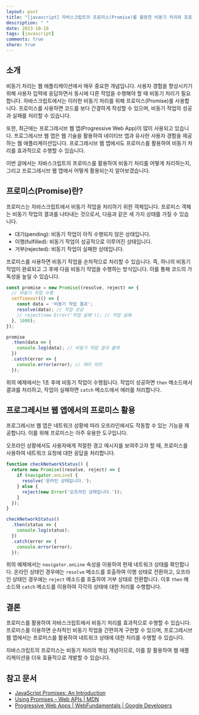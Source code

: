 ```yaml
---
layout: post
title: "[javascript] 자바스크립트의 프로미스(Promise)를 활용한 비동기 처리와 프로그레시브 웹 앱"
description: " "
date: 2023-10-18
tags: [javascript]
comments: true
share: true
---
```


## 소개

비동기 처리는 웹 애플리케이션에서 매우 중요한 개념입니다. 사용자 경험을 향상시키기 위해 사용자 입력에 응답하면서 동시에 다른 작업을 수행해야 할 때 비동기 처리가 필요합니다. 자바스크립트에서는 이러한 비동기 처리를 위해 프로미스(Promise)를 사용합니다. 프로미스를 사용하면 코드를 보다 간결하게 작성할 수 있으며, 비동기 작업의 성공과 실패를 처리할 수 있습니다.

또한, 최근에는 프로그레시브 웹 앱(Progressive Web App)이 많이 사용되고 있습니다. 프로그레시브 웹 앱은 웹 기술을 활용하여 네이티브 앱과 유사한 사용자 경험을 제공하는 웹 애플리케이션입니다. 프로그레시브 웹 앱에서도 프로미스를 활용하여 비동기 처리를 효과적으로 수행할 수 있습니다.

이번 글에서는 자바스크립트의 프로미스를 활용하여 비동기 처리를 어떻게 처리하는지, 그리고 프로그레시브 웹 앱에서 어떻게 활용되는지 알아보겠습니다.

## 프로미스(Promise)란?

프로미스는 자바스크립트에서 비동기 작업을 처리하기 위한 객체입니다. 프로미스 객체는 비동기 작업의 결과를 나타내는 것으로서, 다음과 같은 세 가지 상태를 가질 수 있습니다.

- 대기(pending): 비동기 작업이 아직 수행되지 않은 상태입니다.
- 이행(fulfilled): 비동기 작업이 성공적으로 이루어진 상태입니다.
- 거부(rejected): 비동기 작업이 실패한 상태입니다.

프로미스를 사용하면 비동기 작업을 순차적으로 처리할 수 있습니다. 즉, 하나의 비동기 작업이 완료되고 그 후에 다음 비동기 작업을 수행하는 방식입니다. 이를 통해 코드의 가독성을 높일 수 있습니다.

```javascript
const promise = new Promise((resolve, reject) => {
  // 비동기 작업 수행
  setTimeout(() => {
    const data = '비동기 작업 결과';
    resolve(data); // 작업 성공
    // reject(new Error('작업 실패')); // 작업 실패
  }, 1000);
});

promise
  .then(data => {
    console.log(data); // 비동기 작업 결과 출력
  })
  .catch(error => {
    console.error(error); // 에러 처리
  });
```

위의 예제에서는 1초 후에 비동기 작업이 수행됩니다. 작업이 성공하면 `then` 메소드에서 결과를 처리하고, 작업이 실패하면 `catch` 메소드에서 에러를 처리합니다.

## 프로그레시브 웹 앱에서의 프로미스 활용

프로그레시브 웹 앱은 네트워크 상황에 따라 오프라인에서도 작동할 수 있는 기능을 제공합니다. 이를 위해 프로미스는 아주 유용한 도구입니다.

오프라인 상황에서도 사용자에게 적절한 경고 메시지를 보여주고자 할 때, 프로미스를 사용하여 네트워크 요청에 대한 응답을 처리합니다.

```javascript
function checkNetworkStatus() {
  return new Promise((resolve, reject) => {
    if (navigator.onLine) {
      resolve('온라인 상태입니다.');
    } else {
      reject(new Error('오프라인 상태입니다.'));
    }
  });
}

checkNetworkStatus()
  .then(status => {
    console.log(status);
  })
  .catch(error => {
    console.error(error);
  });
```

위의 예제에서는 `navigator.onLine` 속성을 이용하여 현재 네트워크 상태를 확인합니다. 온라인 상태인 경우에는 `resolve` 메소드를 호출하여 이행 상태로 전환하고, 오프라인 상태인 경우에는 `reject` 메소드를 호출하여 거부 상태로 전환합니다. 이후 `then` 메소드와 `catch` 메소드를 이용하여 각각의 상태에 대한 처리를 수행합니다.

## 결론

프로미스를 활용하여 자바스크립트에서 비동기 처리를 효과적으로 수행할 수 있습니다. 프로미스를 이용하면 순차적인 비동기 작업을 간편하게 구현할 수 있으며, 프로그레시브 웹 앱에서는 프로미스를 활용하여 네트워크 상태에 대한 처리를 수행할 수 있습니다.

자바스크립트의 프로미스는 비동기 처리의 핵심 개념이므로, 이를 잘 활용하여 웹 애플리케이션을 더욱 효율적으로 개발할 수 있습니다.

## 참고 문서

- [JavaScript Promises: An Introduction](https://hackernoon.com/javascript-promises-an-introduction-622393eb8508)
- [Using Promises - Web APIs | MDN](https://developer.mozilla.org/en-US/docs/Web/JavaScript/Guide/Using_promises)
- [Progressive Web Apps | WebFundamentals | Google Developers](https://developers.google.com/web/progressive-web-apps/)